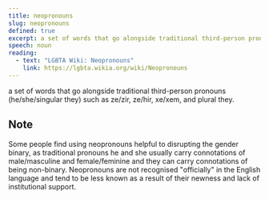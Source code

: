 ```yaml
---
title: neopronouns
slug: neopronouns
defined: true
excerpt: a set of words that go alongside traditional third-person pronouns (he/she/singular they) such as ze/zir, ze/hir, xe/xem, and plural they.
speech: noun
reading:
  - text: "LGBTA Wiki: Neopronouns"
    link: https://lgbta.wikia.org/wiki/Neopronouns
---
```


a set of words that go alongside traditional third-person pronouns (he/she/singular they) such as ze/zir, ze/hir, xe/xem, and plural they.

## Note

Some people find using neopronouns helpful to disrupting the gender binary, as traditional pronouns he and she usually carry connotations of male/masculine and female/feminine and they can carry connotations of being non-binary. Neopronouns are not recognised "officially" in the English language and tend to be less known as a result of their newness and lack of institutional support.
